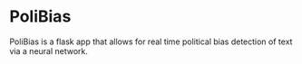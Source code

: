 # PoliBias
PoliBias is a flask app that allows for real time political bias detection of text via a neural network.
